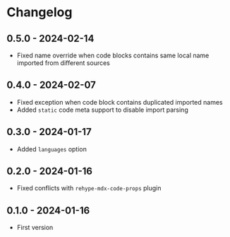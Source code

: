 # Changelog

## 0.5.0 - 2024-02-14

- Fixed name override when code blocks contains same local name imported from different sources

## 0.4.0 - 2024-02-07

- Fixed exception when code block contains duplicated imported names
- Added `static` code meta support to disable import parsing

## 0.3.0 - 2024-01-17

- Added `languages` option

## 0.2.0 - 2024-01-16

- Fixed conflicts with `rehype-mdx-code-props` plugin

## 0.1.0 - 2024-01-16

- First version

